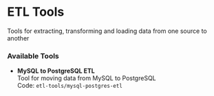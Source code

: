 # ETL Tools

Tools for extracting, transforming and loading data from one source to another


### Available Tools
- **MySQL to PostgreSQL ETL**  
  Tool for moving data from MySQL to PostgreSQL  
  Code: `etl-tools/mysql-postgres-etl`